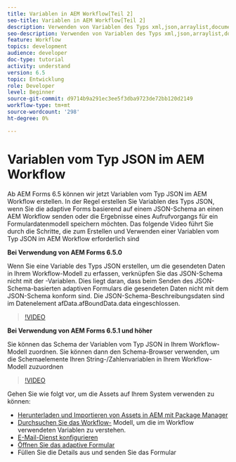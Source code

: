 ```yaml
---
title: Variablen in AEM Workflow[Teil 2]
seo-title: Variablen in AEM Workflow[Teil 2]
description: Verwenden von Variablen des Typs xml,json,arraylist,document im AEM-Workflow
seo-description: Verwenden von Variablen des Typs xml,json,arraylist,document im AEM-Workflow
feature: Workflow
topics: development
audience: developer
doc-type: tutorial
activity: understand
version: 6.5
topic: Entwicklung
role: Developer
level: Beginner
source-git-commit: d9714b9a291ec3ee5f3dba9723de72bb120d2149
workflow-type: tm+mt
source-wordcount: '298'
ht-degree: 0%

---
```


# Variablen vom Typ JSON im AEM Workflow

Ab AEM Forms 6.5 können wir jetzt Variablen vom Typ JSON im AEM Workflow erstellen. In der Regel erstellen Sie Variablen des Typs JSON, wenn Sie die adaptive Forms basierend auf einem JSON-Schema an einen AEM Workflow senden oder die Ergebnisse eines Aufrufvorgangs für ein Formulardatenmodell speichern möchten. Das folgende Video führt Sie durch die Schritte, die zum Erstellen und Verwenden einer Variablen vom Typ JSON im AEM Workflow erforderlich sind

**Bei Verwendung von AEM Forms 6.5.0**

Wenn Sie eine Variable des Typs JSON erstellen, um die gesendeten Daten in Ihrem Workflow-Modell zu erfassen, verknüpfen Sie das JSON-Schema nicht mit der -Variablen. Dies liegt daran, dass beim Senden des JSON-Schema-basierten adaptiven Formulars die gesendeten Daten nicht mit dem JSON-Schema konform sind. Die JSON-Schema-Beschreibungsdaten sind im Datenelement afData.afBoundData.data eingeschlossen.

>[!VIDEO](https://video.tv.adobe.com/v/26444?quality=12&learn=on)


**Bei Verwendung von AEM Forms 6.5.1 und höher**

Sie können das Schema der Variablen vom Typ JSON in Ihrem Workflow-Modell zuordnen. Sie können dann den Schema-Browser verwenden, um die Schemaelemente Ihren String-/Zahlenvariablen in Ihrem Workflow-Modell zuzuordnen

>[!VIDEO](https://video.tv.adobe.com/v/28097?quality=12&learn=on)

Gehen Sie wie folgt vor, um die Assets auf Ihrem System verwenden zu können:

* [Herunterladen und Importieren von Assets in AEM mit Package Manager](assets/jsonandstringvariable.zip)
* [Durchsuchen Sie das Workflow-](http://localhost:4502/editor.html/conf/global/settings/workflow/models/jsonvariable.html) Modell, um die im Workflow verwendeten Variablen zu verstehen.
* [E-Mail-Dienst konfigurieren](https://helpx.adobe.com/experience-manager/6-5/sites/administering/using/notification.html#ConfiguringtheMailService)
* [Öffnen Sie das adaptive Formular](http://localhost:4502/content/dam/formsanddocuments/afbasedonjson/jcr:content?wcmmode=disabled)
* Füllen Sie die Details aus und senden Sie das Formular
